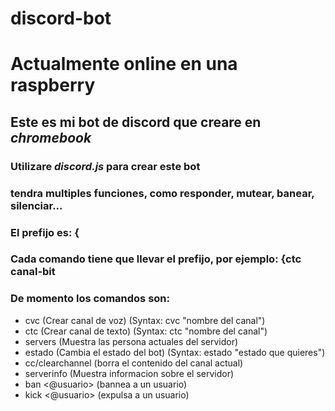 # discord-bot
# Actualmente online en una raspberry

## Este es mi bot de discord que creare en _chromebook_

### Utilizare _discord.js_ para crear este bot

### tendra multiples funciones, como responder, mutear, banear, silenciar...

### El prefijo es: {
### Cada comando tiene que llevar el prefijo, por ejemplo: {ctc canal-bit
### De momento los comandos son:
- cvc (Crear canal de voz) (Syntax: cvc "nombre del canal")
-	ctc (Crear canal de texto) (Syntax: ctc "nombre del canal")
- servers (Muestra las persona actuales del servidor) 
- estado (Cambia el estado del bot) (Syntax: estado "estado que quieres")
- cc/clearchannel (borra el contenido del canal actual)
- serverinfo (Muestra informacion sobre el servidor)
- ban <@usuario> (bannea a un usuario)
- kick <@usuario> (expulsa a un usuario)
